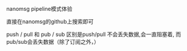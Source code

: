 
nanomsg pipeline模式体验

直接在nanomsg的github上搜索即可

push / pull 和 pub / sub 区别是push/pull 不会丢失数据,会一直阻塞着, 而pub/sub会丢失数据（除了订阅之外，）

